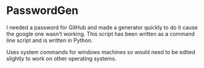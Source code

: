 # PasswordGen
I needed a password for GitHub and made a generator quickly to do it cause the google one wasn't working.
This script has been written as a command line script and is written in Python.

Uses system commands for windows machines so would need to be edited slightly to work on other operating systems.
